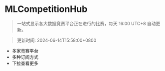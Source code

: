 # MLCompetitionHub

> 一站式显示各大数据竞赛平台正在进行的比赛，每天 16:00 UTC+8 自动更新。
  
> 更新时间: 2024-06-14T15:58:00+0800 

* 多家竞赛平台
* 多种订阅方式
* 下拉查看更多